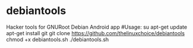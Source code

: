# debiantools
Hacker tools for GNURoot Debian Android app
#Usage:
su
apt-get update
apt-get install git
git clone https://github.com/thelinuxchoice/debiantools
chmod +x debiantools.sh
./debiantools.sh
